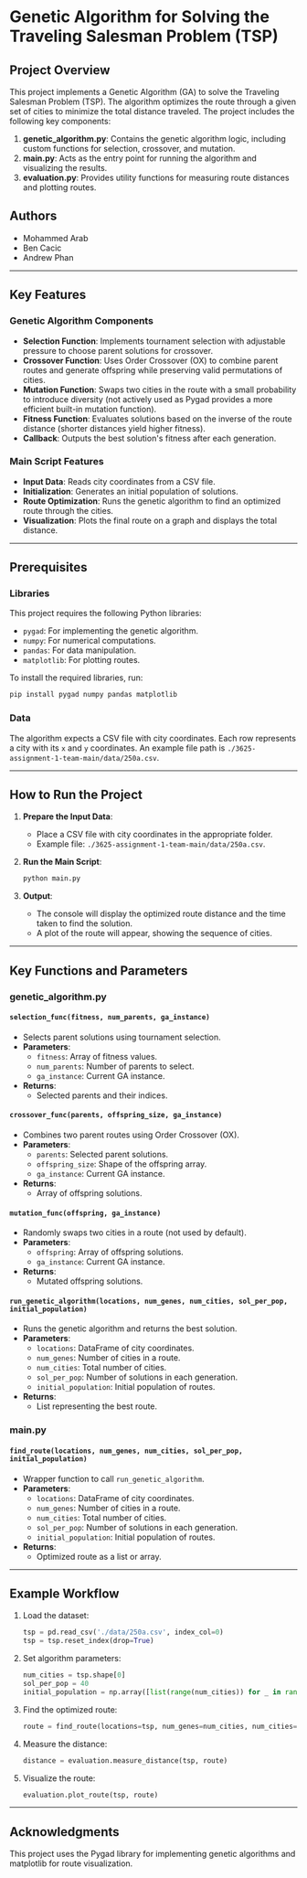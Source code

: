 # Genetic Algorithm for Solving the Traveling Salesman Problem (TSP)

## Project Overview
This project implements a Genetic Algorithm (GA) to solve the Traveling Salesman Problem (TSP). The algorithm optimizes the route through a given set of cities to minimize the total distance traveled. The project includes the following key components:

1. **genetic_algorithm.py**: Contains the genetic algorithm logic, including custom functions for selection, crossover, and mutation.
2. **main.py**: Acts as the entry point for running the algorithm and visualizing the results.
3. **evaluation.py**: Provides utility functions for measuring route distances and plotting routes.

## Authors
- Mohammed Arab
- Ben Cacic
- Andrew Phan

---

## Key Features
### Genetic Algorithm Components
- **Selection Function**: Implements tournament selection with adjustable pressure to choose parent solutions for crossover.
- **Crossover Function**: Uses Order Crossover (OX) to combine parent routes and generate offspring while preserving valid permutations of cities.
- **Mutation Function**: Swaps two cities in the route with a small probability to introduce diversity (not actively used as Pygad provides a more efficient built-in mutation function).
- **Fitness Function**: Evaluates solutions based on the inverse of the route distance (shorter distances yield higher fitness).
- **Callback**: Outputs the best solution's fitness after each generation.

### Main Script Features
- **Input Data**: Reads city coordinates from a CSV file.
- **Initialization**: Generates an initial population of solutions.
- **Route Optimization**: Runs the genetic algorithm to find an optimized route through the cities.
- **Visualization**: Plots the final route on a graph and displays the total distance.

---

## Prerequisites
### Libraries
This project requires the following Python libraries:
- `pygad`: For implementing the genetic algorithm.
- `numpy`: For numerical computations.
- `pandas`: For data manipulation.
- `matplotlib`: For plotting routes.

To install the required libraries, run:
```bash
pip install pygad numpy pandas matplotlib
```

### Data
The algorithm expects a CSV file with city coordinates. Each row represents a city with its `x` and `y` coordinates. An example file path is `./3625-assignment-1-team-main/data/250a.csv`.

---

## How to Run the Project
1. **Prepare the Input Data**:
   - Place a CSV file with city coordinates in the appropriate folder.
   - Example file: `./3625-assignment-1-team-main/data/250a.csv`.

2. **Run the Main Script**:
   ```bash
   python main.py
   ```

3. **Output**:
   - The console will display the optimized route distance and the time taken to find the solution.
   - A plot of the route will appear, showing the sequence of cities.

---

## Key Functions and Parameters
### **genetic_algorithm.py**
#### `selection_func(fitness, num_parents, ga_instance)`
- Selects parent solutions using tournament selection.
- **Parameters**:
  - `fitness`: Array of fitness values.
  - `num_parents`: Number of parents to select.
  - `ga_instance`: Current GA instance.
- **Returns**:
  - Selected parents and their indices.

#### `crossover_func(parents, offspring_size, ga_instance)`
- Combines two parent routes using Order Crossover (OX).
- **Parameters**:
  - `parents`: Selected parent solutions.
  - `offspring_size`: Shape of the offspring array.
  - `ga_instance`: Current GA instance.
- **Returns**:
  - Array of offspring solutions.

#### `mutation_func(offspring, ga_instance)`
- Randomly swaps two cities in a route (not used by default).
- **Parameters**:
  - `offspring`: Array of offspring solutions.
  - `ga_instance`: Current GA instance.
- **Returns**:
  - Mutated offspring solutions.

#### `run_genetic_algorithm(locations, num_genes, num_cities, sol_per_pop, initial_population)`
- Runs the genetic algorithm and returns the best solution.
- **Parameters**:
  - `locations`: DataFrame of city coordinates.
  - `num_genes`: Number of cities in a route.
  - `num_cities`: Total number of cities.
  - `sol_per_pop`: Number of solutions in each generation.
  - `initial_population`: Initial population of routes.
- **Returns**:
  - List representing the best route.

### **main.py**
#### `find_route(locations, num_genes, num_cities, sol_per_pop, initial_population)`
- Wrapper function to call `run_genetic_algorithm`.
- **Parameters**:
  - `locations`: DataFrame of city coordinates.
  - `num_genes`: Number of cities in a route.
  - `num_cities`: Total number of cities.
  - `sol_per_pop`: Number of solutions in each generation.
  - `initial_population`: Initial population of routes.
- **Returns**:
  - Optimized route as a list or array.

---

## Example Workflow
1. Load the dataset:
   ```python
   tsp = pd.read_csv('./data/250a.csv', index_col=0)
   tsp = tsp.reset_index(drop=True)
   ```

2. Set algorithm parameters:
   ```python
   num_cities = tsp.shape[0]
   sol_per_pop = 40
   initial_population = np.array([list(range(num_cities)) for _ in range(sol_per_pop)])
   ```

3. Find the optimized route:
   ```python
   route = find_route(locations=tsp, num_genes=num_cities, num_cities=num_cities, sol_per_pop=sol_per_pop, initial_population=initial_population)
   ```

4. Measure the distance:
   ```python
   distance = evaluation.measure_distance(tsp, route)
   ```

5. Visualize the route:
   ```python
   evaluation.plot_route(tsp, route)
   ```

---

## Acknowledgments
This project uses the Pygad library for implementing genetic algorithms and matplotlib for route visualization.

